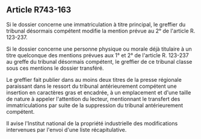 Article R743-163
----
Si le dossier concerne une immatriculation à titre principal, le greffier du
tribunal désormais compétent modifie la mention prévue au 2° de l'article R.
123-237.

Si le dossier concerne une personne physique ou morale déjà titulaire à un titre
quelconque des mentions prévues aux 1° et 2° de l'article R. 123-237 au greffe
du tribunal désormais compétent, le greffier de ce tribunal classe sous ces
mentions le dossier transféré.

Le greffier fait publier dans au moins deux titres de la presse régionale
paraissant dans le ressort du tribunal antérieurement compétent une insertion en
caractères gras et encadrée, à un emplacement et d'une taille de nature à
appeler l'attention du lecteur, mentionnant le transfert des immatriculations
par suite de la suppression du tribunal antérieurement compétent.

Il avise l'Institut national de la propriété industrielle des modifications
intervenues par l'envoi d'une liste récapitulative.
